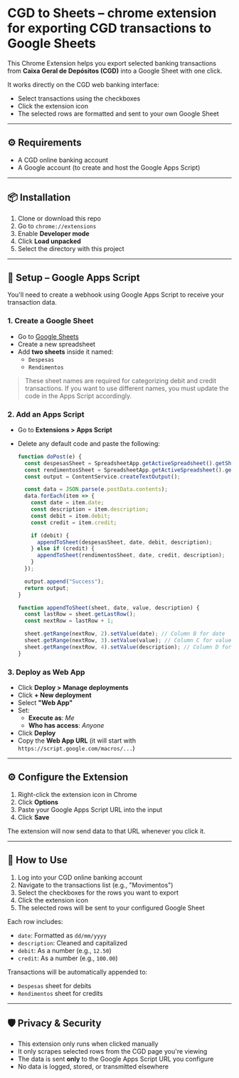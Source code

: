 # CGD to Sheets – chrome extension for exporting CGD transactions to Google Sheets

This Chrome Extension helps you export selected banking transactions from **Caixa Geral de Depósitos (CGD)** into a Google Sheet with one click.

It works directly on the CGD web banking interface:
- Select transactions using the checkboxes
- Click the extension icon
- The selected rows are formatted and sent to your own Google Sheet

---

## ⚙️ Requirements

- A CGD online banking account  
- A Google account (to create and host the Google Apps Script)

---

## 📦 Installation

1. Clone or download this repo  
2. Go to `chrome://extensions`  
3. Enable **Developer mode**  
4. Click **Load unpacked**  
5. Select the directory with this project  

---

## 🔗 Setup – Google Apps Script

You'll need to create a webhook using Google Apps Script to receive your transaction data.

### 1. Create a Google Sheet

- Go to [Google Sheets](https://sheets.google.com/)  
- Create a new spreadsheet  
- Add **two sheets** inside it named:
  - `Despesas`
  - `Rendimentos`

> These sheet names are required for categorizing debit and credit transactions. If you want to use different names, you must update the code in the Apps Script accordingly.

### 2. Add an Apps Script

- Go to **Extensions > Apps Script**  
- Delete any default code and paste the following:

    ```javascript
    function doPost(e) {
      const despesasSheet = SpreadsheetApp.getActiveSpreadsheet().getSheetByName("Despesas");
      const rendimentosSheet = SpreadsheetApp.getActiveSpreadsheet().getSheetByName("Rendimentos");
      const output = ContentService.createTextOutput();

      const data = JSON.parse(e.postData.contents);  
      data.forEach(item => {
        const date = item.date;
        const description = item.description;
        const debit = item.debit;
        const credit = item.credit;

        if (debit) {
          appendToSheet(despesasSheet, date, debit, description);
        } else if (credit) {
          appendToSheet(rendimentosSheet, date, credit, description);
        }   
      });

      output.append("Success");
      return output;
    }

    function appendToSheet(sheet, date, value, description) {
      const lastRow = sheet.getLastRow();
      const nextRow = lastRow + 1;

      sheet.getRange(nextRow, 2).setValue(date); // Column B for date
      sheet.getRange(nextRow, 3).setValue(value); // Column C for value (debit or credit)
      sheet.getRange(nextRow, 4).setValue(description); // Column D for description
    }
    ```

### 3. Deploy as Web App

- Click **Deploy > Manage deployments**  
- Click **+ New deployment**  
- Select **"Web App"**  
- Set:
  - **Execute as**: *Me*
  - **Who has access**: *Anyone*
- Click **Deploy**  
- Copy the **Web App URL** (it will start with `https://script.google.com/macros/...`)

---

## ⚙️ Configure the Extension

1. Right-click the extension icon in Chrome  
2. Click **Options**  
3. Paste your Google Apps Script URL into the input  
4. Click **Save**

The extension will now send data to that URL whenever you click it.

---

## 🧪 How to Use

1. Log into your CGD online banking account  
2. Navigate to the transactions list (e.g., "Movimentos")  
3. Select the checkboxes for the rows you want to export  
4. Click the extension icon  
5. The selected rows will be sent to your configured Google Sheet

Each row includes:
- `date`: Formatted as `dd/mm/yyyy`
- `description`: Cleaned and capitalized
- `debit`: As a number (e.g., `12.50`)
- `credit`: As a number (e.g., `100.00`)

Transactions will be automatically appended to:
- `Despesas` sheet for debits
- `Rendimentos` sheet for credits

---

## 🛡️ Privacy & Security

- This extension only runs when clicked manually  
- It only scrapes selected rows from the CGD page you're viewing  
- The data is sent **only** to the Google Apps Script URL you configure  
- No data is logged, stored, or transmitted elsewhere
